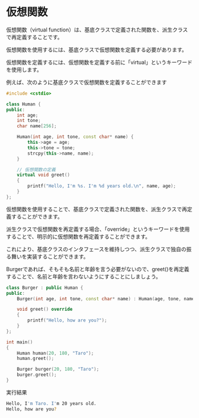 # 仮想関数

仮想関数（virtual function）は、基底クラスで定義された関数を、派生クラスで再定義することです。

仮想関数を使用するには、基底クラスで仮想関数を定義する必要があります。

仮想関数を定義するには、仮想関数を定義する前に「virtual」というキーワードを使用します。

例えば、次のように基底クラスで仮想関数を定義することができます


```cpp
#include <cstdio>

class Human {
public:
    int age;
    int tone;
    char name[256];

    Human(int age, int tone, const char* name) {
        this->age = age;
        this->tone = tone;
        strcpy(this->name, name);
    }

    // 仮想関数の定義
    virtual void greet()
    {
        printf("Hello, I'm %s. I'm %d years old.\n", name, age);
    }
};

```

仮想関数を使用することで、基底クラスで定義された関数を、派生クラスで再定義することができます。

派生クラスで仮想関数を再定義する場合、「override」というキーワードを使用することで、明示的に仮想関数を再定義することができます。

これにより、基底クラスのインタフェースを維持しつつ、派生クラスで独自の振る舞いを実装することができます。

Burgerであれば、そもそも名前と年齢を言う必要がないので、greet()を再定義することで、名前と年齢を言わないようにすることにしましょう。


```cpp
class Burger : public Human {
public:
    Burger(int age, int tone, const char* name) : Human(age, tone, name) {}

    void greet() override
    {
        printf("Hello, how are you?");
    }
};

int main()
{
    Human human(20, 180, "Taro");
    human.greet();

    Burger burger(20, 180, "Taro");
    burger.greet();
}
```

実行結果

```bash
Hello, I'm Taro. I'm 20 years old.
Hello, how are you?
```

<br>
